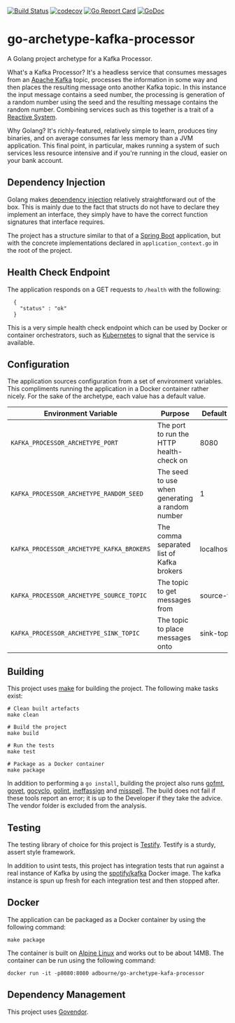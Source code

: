 [![Build Status](https://travis-ci.org/adbourne/go-archetype-kafka-processor.svg?branch=master)](https://travis-ci.org/adbourne/go-archetype-kafka-processor)
[![codecov](https://codecov.io/gh/adbourne/go-archetype-kafka-processor/branch/master/graph/badge.svg)](https://codecov.io/gh/adbourne/go-archetype-kafka-processor)
[![Go Report Card](https://goreportcard.com/badge/github.com/adbourne/go-archetype-kafka-processor)](https://goreportcard.com/report/github.com/adbourne/go-archetype-kafka-processor)
[![GoDoc](https://godoc.org/github.com/adbourne/go-archetype-kafka-processor?status.svg)](https://godoc.org/github.com/adbourne/go-archetype-kafka-processor)

# go-archetype-kafka-processor

A Golang project archetype for a Kafka Processor.

What's a Kafka Processor? It's a headless service that consumes messages from an [Apache Kafka](https://kafka.apache.org/)
topic, processes the information in some way and then places the resulting message onto another Kafka topic. In this
instance the input message contains a seed number, the processing is generation of a random number using the seed and the resulting
message contains the random number. Combining services such as this together is a trait of a [Reactive System](http://www.reactivemanifesto.org/).

Why Golang? It's richly-featured, relatively simple to learn, produces tiny binaries, and on average consumes
far less memory than a JVM application. This final point, in particular, makes running a system of such services less
resource intensive and if you're running in the cloud, easier on your bank account.

## Dependency Injection
Golang makes [dependency injection](https://martinfowler.com/articles/injection.html) relatively straightforward
out of the box. This is mainly due to the fact that structs do not have to declare they implement an interface,
they simply have to have the correct function signatures that interface requires.

The project has a structure similar to that of a [Spring Boot](https://projects.spring.io/spring-boot/) application,
but with the concrete implementations declared in `application_context.go` in the root of the project.

## Health Check Endpoint
The application responds on a GET requests to `/health` with the following:
```
  {
    "status" : "ok"
  }
```
This is a very simple health check endpoint which can be used by Docker or container orchestrators, such as [Kubernetes](https://kubernetes.io/)
to signal that the service is available.

## Configuration
The application sources configuration from a set of environment variables. This compliments running the application in a Docker
container rather nicely. For the sake of the archetype, each value has a default value.

| Environment Variable                      | Purpose                                         | Default Value  |
| -----                                     | -----                                           | -----          |
| `KAFKA_PROCESSOR_ARCHETYPE_PORT`          | The port to run the HTTP health-check on        | 8080           |
| `KAFKA_PROCESSOR_ARCHETYPE_RANDOM_SEED`   | The seed to use when generating a random number | 1              |
| `KAFKA_PROCESSOR_ARCHETYPE_KAFKA_BROKERS` | The comma separated list of Kafka brokers       | localhost:9092 |
| `KAFKA_PROCESSOR_ARCHETYPE_SOURCE_TOPIC`  | The topic to get messages from                  | source-topic   |
| `KAFKA_PROCESSOR_ARCHETYPE_SINK_TOPIC`    | The topic to place messages onto                | sink-topic     |

## Building
This project uses [make](https://www.gnu.org/software/make/) for building the project. The following make tasks exist:
```
# Clean built artefacts
make clean

# Build the project
make build

# Run the tests
make test

# Package as a Docker container
make package
```

In addition to performing a `go install`, building the project also runs [gofmt](https://golang.org/cmd/gofmt/), [govet](https://golang.org/cmd/vet/), [gocyclo](https://github.com/fzipp/gocyclo), [golint](https://github.com/golang/lint), [ineffassign](https://github.com/gordonklaus/ineffassign) and [misspell](https://github.com/client9/misspell). The build does not fail if these tools report an error; it is up to the Developer if they take the advice. The vendor folder is excluded from the analysis.


## Testing
The testing library of choice for this project is [Testify](https://github.com/stretchr/testify). Testify is a sturdy, assert style framework. 

In addition to usint tests, this project has integration tests that run against a real instance of Kafka by using the [spotify/kafka](https://hub.docker.com/r/spotify/kafka/) Docker image. The kafka instance is spun up fresh for each integration test and then stopped after.

## Docker
The application can be packaged as a Docker container by using the following command:

`make package `

The container is built on [Alpine Linux](https://alpinelinux.org/) and works out to be about 14MB. The container can be
run using the following command:

`docker run -it -p8080:8080 adbourne/go-archetype-kafa-processor`

## Dependency Management
This project uses [Govendor](https://github.com/kardianos/govendor).
